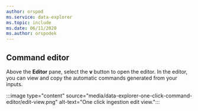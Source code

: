 ```yaml
---
author: orspod
ms.service: data-explorer
ms.topic: include
ms.date: 06/11/2020
ms.author: orspodek
---
```

## Command editor

 Above the **Editor** pane, select the **v** button to open the editor. In the editor, you can view and copy the automatic commands generated from your inputs. 

:::image type="content" source="media/data-explorer-one-click-command-editor/edit-view.png" alt-text="One click ingestion edit view.":::
